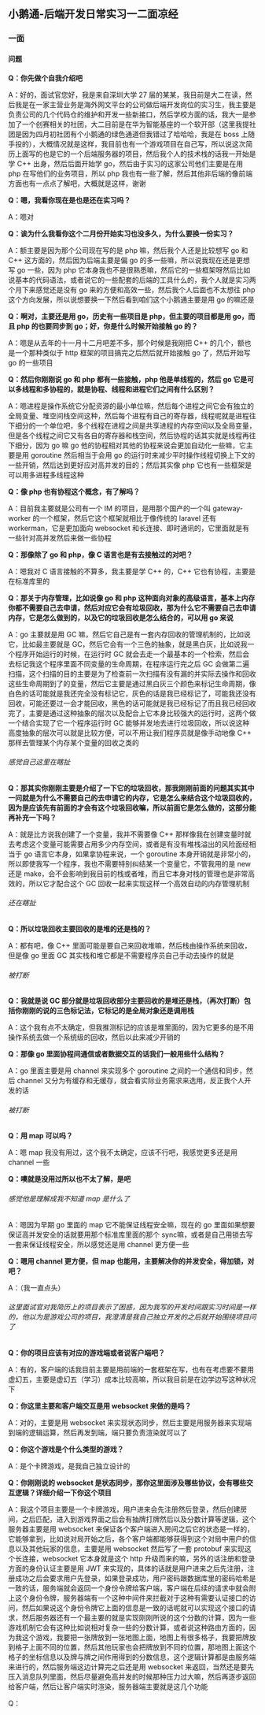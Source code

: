 ## 小鹅通-后端开发日常实习一二面凉经
### 一面
#### 问题
**Q：你先做个自我介绍吧**

A：好的，面试官您好，我是来自深圳大学 27 届的某某，我目前是大二在读，然后我是在一家主营业务是海外网文平台的公司做后端开发岗位的实习生，我主要是负责公司的几个代码仓的维护和开发一些新接口，然后学校方面的话，我大一是参加了一个创赛相关的社团，大二目前是在华为智能基座的一个软开部（这里我提社团是因为四月初社团有个小鹅通的绿色通道但我错过了哈哈哈，我是在 boss 上随手投的），大概情况就是这样，我目前也有一个游戏项目在自己写，所以说这次简历上面写的也是它的一个后端服务器的项目，然后我个人的技术栈的话我一开始是学 C++ 出身，然后后面开始学 go，然后由于实习的这家公司他们主要是在用 php 在写他们的业务项目，所以 php 我也有一些了解，然后其他非后端的像前端方面也有一点点了解吧，大概就是这样，谢谢

**Q：嗯，我看你现在是也是还在实习吗？**

A：嗯对

**Q：诶为什么我看你这个二月份开始实习也没多久，为什么要换一份实习？**

A：额主要是因为那个公司现在写的是 php 嘛，然后我个人还是比较想写 go 和 C++ 这方面的，然后因为后端主要是偏 go 的多一些嘛，所以说我现在还是更想写 go 一些，因为 php 它本身我也不是很熟悉嘛，然后它的一些框架呀然后比如说基本的代码语法，或者说它的一些配套的后端的工具什么的，我个人就是实习两个月下来感觉还是没有 go 来的方便和高效一些，然后我个人后面也不太想往 php 这个方向发展，所以说想要换一下然后看到咱们这个小鹅通主要是用 go 的嘛还是

**Q：啊对，主要还是用 go，历史有一些项目是 php，但主要的项目都是用 go，而且 php 的也要同步到 go；好，你是什么时候开始接触 go 的？**

A：嗯是从去年的十一月十二月吧差不多，那个时候是我刚把 C++ 的几个，额也是一个那种类似于 http 框架的项目搞完之后然后就开始接触 go 了，然后开始写 go 的一些项目

**Q：然后你刚刚说 go 和 php 都有一些接触，php 他是单线程的，然后 go 它是可以多线程和多协程的，就是协程、线程和进程它们之间有什么区别？**

A：嗯进程是操作系统它分配资源的最小单位嘛，然后每个进程之间它会有独立的全局变量、堆空间栈空间这种，然后每个进程有自己的寄存器，线程呢就是进程往下细分的一个单位吧，多个线程在进程之间是共享进程的内存空间以及全局变量，但是各个线程之间它又有各自的寄存器和栈空间，然后协程的话其实就是线程再往下细分，因为 go 嘛 go 他的协程相对其他的协程来说会更加自动化一些嘛，它主要是用 goroutine 然后相当于会用 go 的运行时来减少平时操作线程切换上下文的一些开销，然后达到更好应对高并发的目的；然后其实像 php 它也有一些框架是可以用多进程多线程这种

**Q：像 php 也有协程这个概念，有了解吗？**

A：目前我主要就是公司有一个 IM 的项目，是用那个国产的一个叫 gateway-worker 的一个框架，然后它这个框架就相比于像传统的 laravel 还有 workerman，它是更加面向 websocket 和长连接、即时通讯的，它里面就是有一些针对高并发然后来做一些协程

**Q：那像除了 go 和 php，像 C 语言也是有去接触过的对吧？**

A：嗯我对 C 语言接触的不算多，我主要是学 C++ 的，C++ 它也有协程，主要是在标准库里的

**Q：那关于内存管理，比如说像 go 和 php 这种面向对象的高级语言，基本上内存你都不需要自己去申请，然后对应它会有垃圾回收，那为什么它不需要自己去申请内存，它是怎么做到的，以及它的垃圾回收是怎么结合的，可以用 go 来说**

A：go 主要就是用 GC 嘛，然后它自己是有一套内存回收的管理机制的，比如说它，比如最主要就是 GC，然后它会有一个三色的抽象，就是黑白灰，比如说我一个程序开始运行的时候，在运行时 GC 就会去走一个最基本的一个检索，然后会去标记我这个程序里面不同变量的生命周期，在程序运行完之后 GC 会做第二遍扫描，这个扫描的目的主要是为了检查前一次扫描有没有漏的并实际去操作和回收这些生命周期到了的变量，然后它主要是通过黑白灰三个颜色来标记生命周期，像白色的话可能就是我还完全没有标记它，灰色的话是我已经标记了，可能我还没有回收，可能还要过一会才能回收，黑色的话可能就是我已经标记了而且我已经回收完了，主要是通过这种抽象的层次以及配合上它本身比较强大的运行时，这两个做一个结合实现了它一个程序运行时 GC 能够并发地去进行垃圾回收，所以说这种高度抽象的层次可以就是比较方便，可以不用让我们程序员就是像手动地像 C++ 那样去管理某个内存某个变量的回收之类的

###### 感觉自己这里在瞎扯

**Q：那其实你刚刚主要是介绍了一下它的垃圾回收，那我刚刚前面的问题其实其中一问就是为什么不需要自己的去申请它的内存，它是怎么来结合这个垃圾回收的，因为是应该先有前面的才会有这个垃圾回收嘛，所以前面它是怎么做的，这部分能再补充一下吗？**

A：就是比方说我创建了一个变量，我并不需要像 C++ 那样像我在创建变量时就去考虑这个变量可能需要占用多少内存空间，或者是有没有堆栈溢出的风险面经相当于 go 语言它本身，如果拿协程来说，一个 goroutine 本身开销就是非常小的，所以即使我写一个程序，我也不需要特别纠结某一个变量它，不管我用的是 new 还是 make，会不会影响到我目前的栈或者堆，而且它本身对栈的管理也是非常高效的，所以它才配合这个 GC 回收一起来实现这样一个高效自动的内存管理机制

###### 还在瞎扯

**Q：所以垃圾回收主要回收的是堆的还是栈的？**

A：都有吧，像 C++ 里面可能是要自己来回收堆嘛，然后栈由操作系统来回收，但是像 go 里面 GC 其实栈和堆它都是不需要程序员自己手动去操作的就是

###### 被打断

**Q：我就是说 GC 部分就是垃圾回收部分主要回收的是堆还是栈，（再次打断）包括你刚刚的说的三色标记法，它标记的是全局对象还是调用栈**

A：这个我有点不太确定，但我推测标记的应该是堆里面的，因为它更多的是不用操作系统去做一个系统级的回收，然后以此来减少开销的

**Q：那像 go 里面协程间通信或者数据交互的话我们一般用些什么结构？**

A：go 里面主要是用 channel 来实现多个 goroutine 之间的一个通信和同步，然后 channel 又分为有缓存和无缓存，就会看实际业务需求来选用，反正我个人开发的话

###### 被打断

**Q：用 map 可以吗？**

A：嗯 map 我没有用过，这个我不太确定，应该不行吧，我感觉更多还是用 channel 一些

**Q：噢就是没用过所以也不太了解，是吧**

###### 感觉他是理解成我不知道 map 是什么了

A：嗯因为早期 go 里面的 map 它不能保证线程安全嘛，现在的 go 里面如果想要保证高并发安全的话就要用那个标准库里面的那个 sync嘛，或者是自己用锁去写一套来保证线程安全，所以感觉还是用 channel 更方便一些

**Q：嗯用 channel 更方便，但 map 也能用，主要解决你的并发安全，得加锁，对吧？**

A：（我一直点头）

###### 这里面试官对我简历上的项目表示了困惑，因为我写的开发时间跟实习时间是一样的，他以为是游戏公司的项目，我澄清是我自己独立开发的之后就开始围绕项目问了

**Q：你的项目应该有对应的游戏端或者说客户端吧？**

A：有的，客户端的话我目前主要是用前端的一套框架在写，也有在考虑要不要用虚幻五，主要是虚幻五（学习）成本比较高嘛，所以我目前是在边学边写这种状况下

**Q：你这里主要和客户端交互是用 websocket 来做的是吗？**

A：对的，主要是用 websocket 来实现状态同步，然后主要是用服务器来实现端到端的逻辑运算，然后再发到端，端只要负责渲染就可以了

**Q：你这个游戏是个什么类型的游戏？**

A：是个卡牌游戏，是我自己独立设计的

**Q：你刚刚说的 websocket 是状态同步，那你这里面涉及哪些协议，会有哪些交互逻辑？详细介绍一下你这个项目**

A：我这个项目主要是一个卡牌游戏，用户进来会先注册然后登录，然后创建房间，之后匹配，进入到游戏界面之后会有抽牌打牌然后以及分数计算等逻辑，这个服务器主要是用 websocket 来保证各个客户端进入房间之后它的状态是一样的，它能够拿到，比如说对局开始之后，各个客户端都能够获得到这个对局中用户的信息以及其他玩家的信息，主要是用 websocket 然后写了一套 protobuf 来实现这个长连接，websocket 它本身就是这个 http 升级而来的嘛，另外的话注册和登录方面的身份认证主要是用 JWT 来实现的，具体的话就是用户进来之后先注册，注册成功之后会要求用户先登录，如果登录成功，用户密码跟数据库里的密码哈希是一致的话，服务端就会返回一个身份令牌给客户端，客户端在后续的请求中就会附上这个身份令牌，服务器端有一个这种中间件来拦截对于这种有需要认证接口的访问，然后如果说这个身份令牌它上面的信息是一致的话呢就可以实现这个接口的请求，然后服务器还有一个最主要的就是实现刚刚所说的这个分数的计算，因为一些游戏机制它会有这种比如说相对复杂一些的分数计算，或者说这种路由方面的，因为我这个游戏，我要把一张牌放到一张地图上面，地图上有很多格子，我要把牌放到格子上面不同的位置，然后其他玩家也会把牌放到不同的位置，那地图上面这个格子的坐标信息以及牌与牌之间作用得到的分数信息，这个逻辑计算都是由服务端来进行的，然后服务端这边计算完之后还是用 websocket 来返回，当然还是要先压入消息队列里面，然后尽量避免高并发的时候那种压力过大嘛，然后再逐步返回给客户端，然后让客户端实时渲染，服务器端主要就是这几个功能

Q：